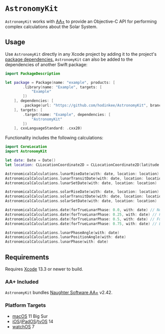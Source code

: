 # `AstronomyKit`

`AstronomyKit` works with [AA+](http://www.naughter.com/aa.html) to provide an Objective-C API for performing complex calculations about the Solar System.

## Usage

Use `AstronomyKit` directly in any Xcode project by adding it to the project's [package dependencies.](https://developer.apple.com/documentation/swift_packages/adding_package_dependencies_to_your_app) `AstronomyKit` can also be added to the dependencies of another Swift package:

```swift
import PackageDescription

let package = Package(name: "example", products: [
        .library(name: "Example", targets: [
            "Example"
        ])
    ], dependencies: [
        .package(url: "https://github.com/hodinkee/AstronomyKit", branch: "spm")
    ], targets: [
        .target(name: "Example", dependencies: [
            "AstronomyKit"
        ])
    ], cxxLanguageStandard: .cxx20)
```

Functionality includes the following calculations:

```swift
import CoreLocation
import AstronomyKit

let date: Date = Date()
let location: CLLocationCoordinate2D = CLLocationCoordinate2D(latitude: 0.0, longitude: 0.0)

AstronomicalCalculations.lunarRiseDate(with: date, location: location)
AstronomicalCalculations.lunarTransitDate(with: date, location: location)
AstronomicalCalculations.lunarSetDate(with: date, location: location)

AstronomicalCalculations.solarRiseDate(with: date, location: location)
AstronomicalCalculations.solarTransitDate(with: date, location: location)
AstronomicalCalculations.solarSetDate(with: date, location: location)

AstronomicalCalculations.date(forTrueLunarPhase: 0.0, with: date) // New
AstronomicalCalculations.date(forTrueLunarPhase: 0.25, with: date) // First quarter
AstronomicalCalculations.date(forTrueLunarPhase: 0.5, with: date) // Full
AstronomicalCalculations.date(forTrueLunarPhase: 0.75, with: date) // Last quarter

AstronomicalCalculations.lunarPhaseAngle(with: date)
AstronomicalCalculations.lunarPositionAngle(with: date)
AstronomicalCalculations.lunarPhase(with: date)
```

## Requirements

Requires [Xcode](https://developer.apple.com/xcode) 13.3 or newer to build.

### AA+ Included

`AstronomyKit` bundles [Naughter Software AA+](http://naughter.com/aa.html) v2.42.

### Platform Targets

* [macOS](https://developer.apple.com/macos) 11 Big Sur
* [iOS](https://developer.apple.com/ios)/[iPadOS](https://developer.apple.com/ipados)/[tvOS](https://developer.apple.com/tvos) 14
* [watchOS](https://developer.apple.com/watchos) 7
